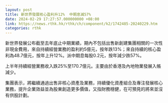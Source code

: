 ```yaml
---
layout: post
title: 新世界發展核心盈利升12%  中期息減57%
date: 2024-02-29 17:27:57.000000000 +08:00
link: https://news.rthk.hk/rthk/ch/component/k2/1742485-20240229.htm
categories: rthk
---
```


新世界發展公布截至去年底止中期業績，期內不包括出售新創建集團相關的一次性非現金費用，來自持續經營業務的盈利約5億元，按年跌13%；來自持續的核心盈利為48.7億元，按年上升12%。派中期息每股0.2元，按年減少跌57%。

上半年持續經營業務收入跌25%至170.7億元。主要由於香港及內地物業發展入帳減少。

集團表示，將繼續通過出售非核心資產及業務，持續優化資產組合及專注發展核心業務，提升企業效益並為股東創造更多價值，又指財務穩健，在可預見的將來並沒有供股計劃。
